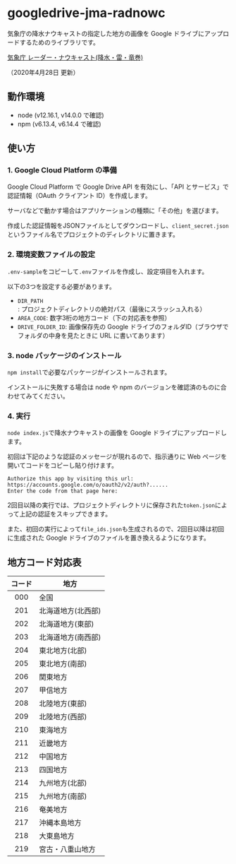# googledrive-jma-radnowc

気象庁の降水ナウキャストの指定した地方の画像を Google ドライブにアップロードするためのライブラリです。

[気象庁 レーダー・ナウキャスト(降水・雷・竜巻)](https://www.jma.go.jp/jp/radnowc/)

 （2020年4月28日 更新）

## 動作環境
- node (v12.16.1, v14.0.0 で確認)
- npm (v6.13.4, v6.14.4 で確認)

## 使い方

### 1. Google Cloud Platform の準備

Google Cloud Platform で Google Drive API を有効にし、「API とサービス」で認証情報（OAuth クライアント ID）を作成します。

サーバなどで動かす場合はアプリケーションの種類に「その他」を選びます。

作成した認証情報をJSONファイルとしてダウンロードし、`client_secret.json`というファイル名でプロジェクトのディレクトリに置きます。

### 2. 環境変数ファイルの設定

`.env-sample`をコピーして`.env`ファイルを作成し、設定項目を入れます。

以下の3つを設定する必要があります。

- `DIR_PATH`: プロジェクトディレクトリの絶対パス（最後にスラッシュ入れる）
- `AREA_CODE`: 数字3桁の地方コード（下の対応表を参照）
- `DRIVE_FOLDER_ID`: 画像保存先の Google ドライブのフォルダID（ブラウザでフォルダの中身を見たときに URL に書いてあります）

### 3. node パッケージのインストール

`npm install`で必要なパッケージがインストールされます。

インストールに失敗する場合は node や npm のバージョンを確認済のものに合わせてみてください。

### 4. 実行

`node index.js`で降水ナウキャストの画像を Google ドライブにアップロードします。

初回は下記のような認証のメッセージが現れるので、指示通りに Web ページを開いてコードをコピーし貼り付けます。


    Authorize this app by visiting this url: https://accounts.google.com/o/oauth2/v2/auth?......
    Enter the code from that page here:

2回目以降の実行では、プロジェクトディレクトリに保存された`token.json`によって上記の認証をスキップできます。

また、初回の実行によって`file_ids.json`も生成されるので、2回目以降は初回に生成された Google ドライブのファイルを置き換えるようになります。


## 地方コード対応表

| コード | 地方 |
:---:|---- 
|000 | 全国 |
|201 | 北海道地方(北西部) |
|202 | 北海道地方(東部) |
|203 | 北海道地方(南西部) |
|204 | 東北地方(北部) |
|205 | 東北地方(南部) |
|206 | 関東地方 |
|207 | 甲信地方 |
|208 | 北陸地方(東部) |
|209 | 北陸地方(西部) |
|210 | 東海地方 |
|211 | 近畿地方 |
|212 | 中国地方 |
|213 | 四国地方 |
|214 | 九州地方(北部) |
|215 | 九州地方(南部) |
|216 | 奄美地方 |
|217 | 沖縄本島地方 |
|218 | 大東島地方 |
|219 | 宮古・八重山地方 |
